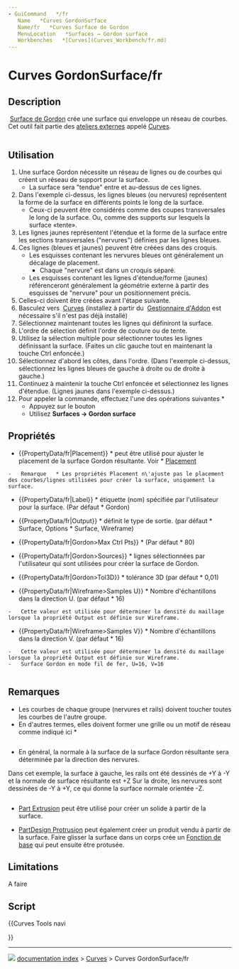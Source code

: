 ```yaml
---
- GuiCommand   */fr
   Name   *Curves GordonSurface
   Name/fr   *Curves Surface de Gordon
   MenuLocation   *Surfaces → Gordon surface
   Workbenches   *[Curves](Curves_Workbench/fr.md)
---
```


# Curves GordonSurface/fr

## Description

<img alt="" src=images/Curves_GordonSurface.svg  style="width   *24px;"> [Surface de Gordon](Curves_GordonSurface/fr.md) crée une surface qui enveloppe un réseau de courbes. Cet outil fait partie des [ateliers externes](External_workbenches/fr.md) appelé [Curves](Curves_Workbench/fr.md).

<img alt="" src=images/GordonSurf-1.png  style="width   *800px;">

## Utilisation

1.  Une surface Gordon nécessite un réseau de lignes ou de courbes qui créent un réseau de support pour la surface.
    -   La surface sera \"tendue\" entre et au-dessus de ces lignes.
2.  Dans l\'exemple ci-dessus, les lignes bleues (ou nervures) représentent la forme de la surface en différents points le long de la surface.
    -   Ceux-ci peuvent être considérés comme des coupes transversales le long de la surface. Ou, comme des supports sur lesquels la surface «tente».
3.  Les lignes jaunes représentent l\'étendue et la forme de la surface entre les sections transversales (\"nervures\") définies par les lignes bleues.
4.  Ces lignes (bleues et jaunes) peuvent être créées dans des croquis.
    -   Les esquisses contenant les nervures bleues ont généralement un décalage de placement.
        -   Chaque \"nervure\" est dans un croquis séparé.
    -   Les esquisses contenant les lignes d\'étendue/forme (jaunes) référenceront généralement la géométrie externe à partir des esquisses de \"nervure\" pour un positionnement précis.
5.  Celles-ci doivent être créées avant l\'étape suivante.
6.  Basculez vers <img alt="" src=images/Curves_workbench_icon.svg  style="width   *24px;"> [Curves](Curves_Workbench/fr.md) (installez à partir du <img alt="" src=images/Std_AddonMgr.svg  style="width   *24px;"> [Gestionnaire d\'Addon](Std_AddonMgr/fr.md) est nécessaire s\'il n\'est pas déjà installé)
7.  Sélectionnez maintenant toutes les lignes qui définiront la surface.
8.  L\'ordre de sélection définit l\'ordre de couture ou de tente.
9.  Utilisez la sélection multiple pour sélectionner toutes les lignes définissant la surface. (Faites un clic gauche tout en maintenant la touche Ctrl enfoncée.)
10. Sélectionnez d\'abord les côtes, dans l\'ordre. (Dans l\'exemple ci-dessus, sélectionnez les lignes bleues de gauche à droite ou de droite à gauche.)
11. Continuez à maintenir la touche Ctrl enfoncée et sélectionnez les lignes d\'étendue. (Lignes jaunes dans l\'exemple ci-dessus.)
12. Pour appeler la commande, effectuez l\'une des opérations suivantes   *
    -   Appuyez sur le bouton <img alt="" src=images/Curves_GordonSurface.svg  style="width   *24px;">
    -   Utilisez **Surfaces → Gordon surface**

## Propriétés

-    {{PropertyData/fr|Placement}}   * peut être utilisé pour ajuster le placement de la surface Gordon résultante. Voir   * [Placement](Placement/fr.md)

    -   Remarque   * Les propriétés Placement n\'ajuste pas le placement des courbes/lignes utilisées pour créer la surface, uniquement la surface.

-    {{PropertyData/fr|Label}}   * étiquette (nom) spécifiée par l\'utilisateur pour la surface. (Par défaut   * Gordon)

-    {{PropertyData/fr|Output}}   * définit le type de sortie. (par défaut   * Surface, Options   * Surface, Wireframe)

-    {{PropertyData/fr|Gordon>Max Ctrl Pts}}   * (Par défaut   * 80)

-    {{PropertyData/fr|Gordon>Sources}}   * lignes sélectionnées par l\'utilisateur qui sont utilisées pour créer la surface de Gordon.

-    {{PropertyData/fr|Gordon>Tol3D}}   * tolérance 3D (par défaut   * 0,01)

-    {{PropertyData/fr|Wireframe>Samples U}}   * Nombre d\'échantillons dans la direction U. (par défaut   * 16)

    -   Cette valeur est utilisée pour déterminer la densité du maillage lorsque la propriété Output est définie sur Wireframe.

-    {{PropertyData/fr|Wireframe>Samples V}}   * Nombre d\'échantillons dans la direction V. (par défaut   * 16)

    -   Cette valeur est utilisée pour déterminer la densité du maillage lorsque la propriété Output est définie sur Wireframe.
    -   Surface Gordon en mode fil de fer, U=16, V=16

<img alt="" src=images/GordonSurf-wireframe.png  style="width   *600px;">

## Remarques

-   Les courbes de chaque groupe (nervures et rails) doivent toucher toutes les courbes de l\'autre groupe.
-   En d\'autres termes, elles doivent former une grille ou un motif de réseau comme indiqué ici   *

<img alt="" src=images/grid.png  style="width   *200px;">

-   En général, la normale à la surface de la surface Gordon résultante sera déterminée par la direction des nervures.

Dans cet exemple, la surface à gauche, les rails ont été dessinés de +Y à -Y et la normale de surface résultante est +Z
Sur la droite, les nervures sont dessinées de -Y à +Y, ce qui donne la surface normale orientée -Z.

<img alt="" src=images/Normals_shown.png  style="width   *600px;">

-   [Part Extrusion](Part_Extrude/fr.md) peut être utilisé pour créer un solide à partir de la surface.

-   [PartDesign Protrusion](PartDesign_Pad/fr.md) peut également créer un produit vendu à partir de la surface. Faire glisser la surface dans un corps crée un [Fonction de base](PartDesign_Body/fr#Fonction_de_base.md) qui peut ensuite être protusée.

## Limitations

A faire

## Script





{{Curves Tools navi

}}



---
![](images/Right_arrow.png) [documentation index](../README.md) > [Curves](Category_Curves.md) > Curves GordonSurface/fr
